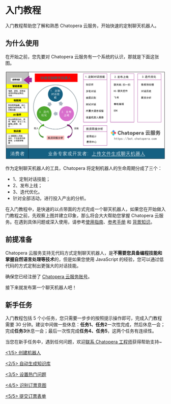 # 入门教程

入门教程帮助您了解和熟悉 Chatopera 云服务，开始快速的定制聊天机器人。


## 为什么使用

在开始之前，您先要对 Chatopera 云服务有一个系统的认识，那就是下面这张图。

![](../../../images/assets/screenshot_20240624091218.png)

作为定制聊天机器人的工具，Chatopera 将定制机器人的生命周期分成了三个：

* 1、定制对话技能；
* 2、发布上线；
* 3、迭代优化。
* 针对全部活动，进行投入产出的分析。

在入门教程中，是快速的以点带面的方式完成一个聊天机器人，如果您在开始做入门教程之前，先观察上图并建立印象，那么将会大大帮助您掌握 Chatopera 云服务。在遇到具体问题或深入使用，请参考[使用指南](https://docs.chatopera.com/products/chatbot-platform/howto-guides/index.html)、[参考手册](https://docs.chatopera.com/products/chatbot-platform/references/index.html) 和 [背景知识](https://docs.chatopera.com/products/chatbot-platform/explanations/index.html)。

## 前提准备

Chatopera 云服务支持无代码方式定制聊天机器人，是**不需要您具备编程技能和掌握自然语言处理等技术**的，但是如果您使用 JavaScript 的经验，您可以通过低代码的方式定制出更强大的对话技能。

确保您已经注册了 [Chatopera 云服务账号](https://docs.chatopera.com/products/chatbot-platform/howto-guides/account/account-mgr.html)。

接下来就发布第一个聊天机器人吧！

## 新手任务

入门教程包括 5 个小任务，您只需要一步步的按照提示操作即可，完成入门教程需要 30 分钟。建议中间做一些休息：**任务1、任务2**一次性完成，然后休息一会；完成**任务3**休息一会；最后一次性完成**任务4、任务5**，这两个任务有连续性。

当您在新手任务中，遇到任何问题，欢迎[联系 Chatopera 工程师](https://dwz.chatopera.com/s99784)获得帮助支持~

[<1/5> 创建机器人](/products/chatbot-platform/tutorials/1-create-bot.html)

[<2/5> 自动生成知识库](/products/chatbot-platform/tutorials/2-answer-faq.html)

[<3/5> 设置热门问题](/products/chatbot-platform/tutorials/3-add-scripts-function.html)

[<4/5> 识别订票意图](/products/chatbot-platform/tutorials/4-add-intent.html)

[<5/5> 提交订票表单](/products/chatbot-platform/tutorials/5-stats-history.html)